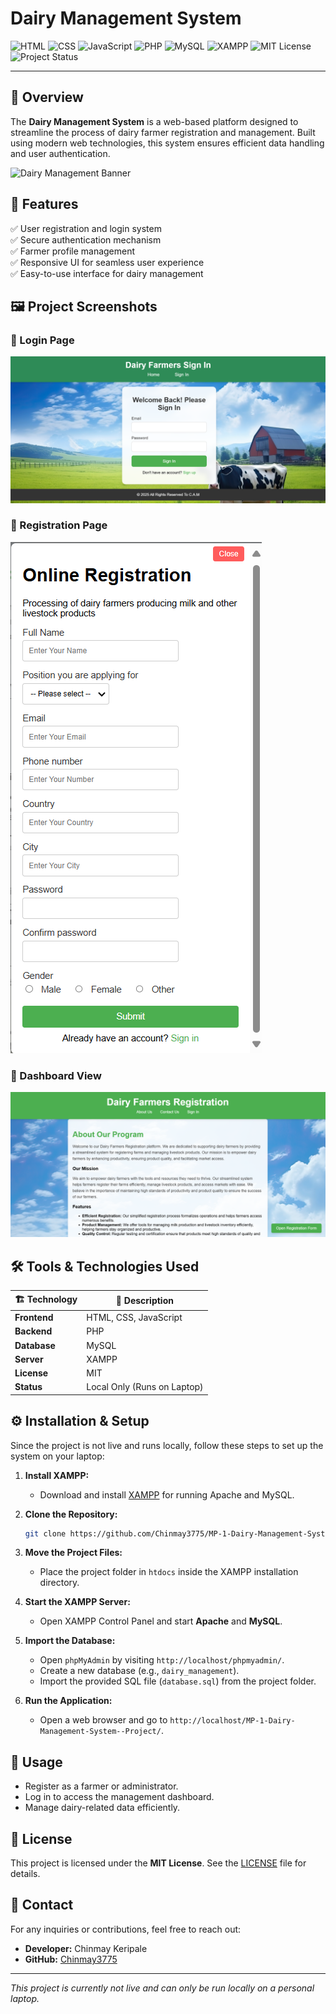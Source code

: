 # Dairy Management System

![HTML](https://img.shields.io/badge/Frontend-HTML-orange)
![CSS](https://img.shields.io/badge/Frontend-CSS-blue)
![JavaScript](https://img.shields.io/badge/Frontend-JavaScript-yellow)
![PHP](https://img.shields.io/badge/Backend-PHP-purple)
![MySQL](https://img.shields.io/badge/Database-MySQL-informational)
![XAMPP](https://img.shields.io/badge/Server-XAMPP-red)
![MIT License](https://img.shields.io/badge/License-MIT-green)
![Project Status](https://img.shields.io/badge/Status-Local%20Only-lightgrey)

---

## 🚀 Overview
The **Dairy Management System** is a web-based platform designed to streamline the process of dairy farmer registration and management. Built using modern web technologies, this system ensures efficient data handling and user authentication.

![Dairy Management Banner](https://via.placeholder.com/800x300?text=Dairy+Management+System)

## 🌟 Features
✅ User registration and login system  
✅ Secure authentication mechanism  
✅ Farmer profile management  
✅ Responsive UI for seamless user experience  
✅ Easy-to-use interface for dairy management  

## 🖼️ Project Screenshots
### 📌 Login Page
![Login Page](templates/Login_Page.png)

### 📌 Registration Page
![Registration Page](templates/Registeration_page.png)

### 📌 Dashboard View
![Dashboard](templates/Dashboard_page.png)

## 🛠 Tools & Technologies Used
| 🏗 Technology  | 📝 Description |
|------------|------------|
| **Frontend** | HTML, CSS, JavaScript |
| **Backend**  | PHP |
| **Database** | MySQL |
| **Server**   | XAMPP |
| **License**  | MIT |
| **Status**   | Local Only (Runs on Laptop) |

## ⚙️ Installation & Setup
Since the project is not live and runs locally, follow these steps to set up the system on your laptop:

1. **Install XAMPP:**
   - Download and install [XAMPP](https://www.apachefriends.org/index.html) for running Apache and MySQL.

2. **Clone the Repository:**
   ```sh
   git clone https://github.com/Chinmay3775/MP-1-Dairy-Management-System--Project.git
   ```

3. **Move the Project Files:**
   - Place the project folder in `htdocs` inside the XAMPP installation directory.

4. **Start the XAMPP Server:**
   - Open XAMPP Control Panel and start **Apache** and **MySQL**.

5. **Import the Database:**
   - Open `phpMyAdmin` by visiting `http://localhost/phpmyadmin/`.
   - Create a new database (e.g., `dairy_management`).
   - Import the provided SQL file (`database.sql`) from the project folder.

6. **Run the Application:**
   - Open a web browser and go to `http://localhost/MP-1-Dairy-Management-System--Project/`.

## 🎯 Usage
- Register as a farmer or administrator.
- Log in to access the management dashboard.
- Manage dairy-related data efficiently.

## 📜 License
This project is licensed under the **MIT License**. See the [LICENSE](LICENSE) file for details.

## 📩 Contact
For any inquiries or contributions, feel free to reach out:
- **Developer:** Chinmay Keripale
- **GitHub:** [Chinmay3775](https://github.com/Chinmay3775)

---
_This project is currently not live and can only be run locally on a personal laptop._


